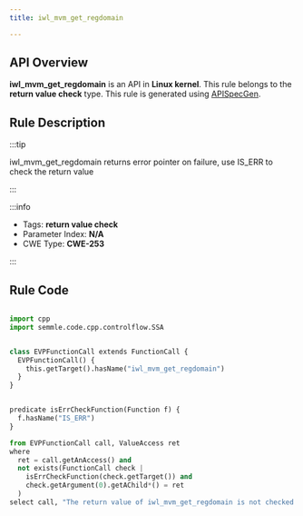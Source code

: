```yaml
---
title: iwl_mvm_get_regdomain

---
```



## API Overview
**iwl_mvm_get_regdomain** is an API in **Linux kernel**. This rule belongs to the **return value check** type. This rule is generated using [APISpecGen](../../tools/APISpecGen).
## Rule Description

:::tip

iwl_mvm_get_regdomain returns error pointer on failure, use IS_ERR to check the return value

:::

:::info

- Tags: **return value check**
- Parameter Index: **N/A**
- CWE Type: **CWE-253**

:::

## Rule Code
```python

import cpp
import semmle.code.cpp.controlflow.SSA


class EVPFunctionCall extends FunctionCall {
  EVPFunctionCall() {
    this.getTarget().hasName("iwl_mvm_get_regdomain")
  }
}


predicate isErrCheckFunction(Function f) {
  f.hasName("IS_ERR") 
}

from EVPFunctionCall call, ValueAccess ret
where
  ret = call.getAnAccess() and
  not exists(FunctionCall check |
    isErrCheckFunction(check.getTarget()) and
    check.getArgument(0).getAChild*() = ret
  )
select call, "The return value of iwl_mvm_get_regdomain is not checked with IS_ERR."
    
```